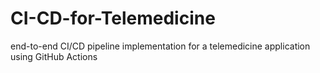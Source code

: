# CI-CD-for-Telemedicine
end-to-end CI/CD pipeline implementation for a telemedicine application using GitHub Actions
